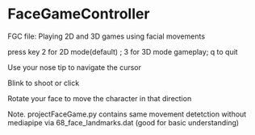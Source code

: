 # FaceGameController
FGC file:
Playing 2D and 3D games using facial movements

press key 2 for 2D mode(default) ; 3 for 3D mode gameplay; q to quit

Use your nose tip to navigate the cursor

Blink to shoot or click

Rotate your face to move the character in that direction

Note. projectFaceGame.py contains same movement detetction without mediapipe via 68_face_landmarks.dat (good for basic understanding)
